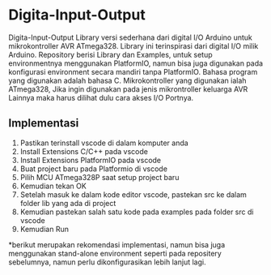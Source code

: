 # Digita-Input-Output
Digita-Input-Output Library versi sederhana dari digital I/O Arduino untuk mikrokontroller AVR ATmega328. Library ini terinspirasi dari digital I/O milik Arduino. Repository berisi Library dan Examples, untuk setup environmentnya menggunakan PlatformIO, namun bisa juga digunakan pada konfigurasi environment secara mandiri tanpa PlatformIO. Bahasa program yang digunakan adalah bahasa C. Mikrokontroller yang digunakan ialah ATmega328, Jika ingin digunakan pada jenis mikrontroller keluarga AVR Lainnya maka harus dilihat dulu cara akses I/O Portnya.

## Implementasi
1. Pastikan terinstall vscode di dalam komputer anda
2. Install Extensions C/C++ pada vscode
3. Install Extensions PlatformIO pada vscode
4. Buat project baru pada Platformio di vscode
5. Pilih MCU ATmega328P saat setup project baru
6. Kemudian tekan OK
7. Setelah masuk ke dalam kode editor vscode, pastekan src ke dalam folder lib yang ada di project
8. Kemudian pastekan salah satu kode pada examples pada folder src di vscode
9. Kemudian Run

*berikut merupakan rekomendasi implementasi, namun bisa juga menggunakan stand-alone environment seperti pada repositery sebelumnya, namun perlu dikonfigurasikan lebih lanjut lagi.
